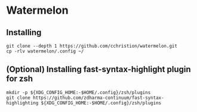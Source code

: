 # Watermelon

## Installing

	git clone --depth 1 https://github.com/cchristion/watermelon.git
	cp -rlv watermelon/.config ~/

## (Optional) Installing fast-syntax-highlight plugin for zsh

	mkdir -p ${XDG_CONFIG_HOME:-$HOME/.config}/zsh/plugins
	git clone https://github.com/zdharma-continuum/fast-syntax-highlighting ${XDG_CONFIG_HOME:-$HOME/.config}/zsh/plugins
